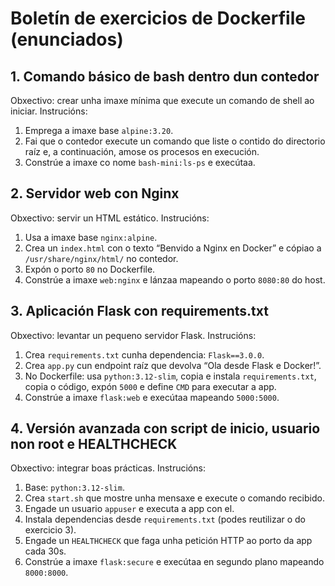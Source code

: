 # Boletín de exercicios de Dockerfile (enunciados)

## 1. Comando básico de bash dentro dun contedor
Obxectivo: crear unha imaxe mínima que execute un comando de shell ao iniciar.
Instrucións:
1) Emprega a imaxe base `alpine:3.20`.
2) Fai que o contedor execute un comando que liste o contido do directorio raíz e, a continuación, amose os procesos en execución.
3) Constrúe a imaxe co nome `bash-mini:ls-ps` e execútaa.

## 2. Servidor web con Nginx
Obxectivo: servir un HTML estático.
Instrucións:
1) Usa a imaxe base `nginx:alpine`.
2) Crea un `index.html` con o texto “Benvido a Nginx en Docker” e cópiao a `/usr/share/nginx/html/` no contedor.
3) Expón o porto `80` no Dockerfile.
4) Constrúe a imaxe `web:nginx` e lánzaa mapeando o porto `8080:80` do host.

## 3. Aplicación Flask con requirements.txt
Obxectivo: levantar un pequeno servidor Flask.
Instrucións:
1) Crea `requirements.txt` cunha dependencia: `Flask==3.0.0`.
2) Crea `app.py` cun endpoint raíz que devolva “Ola desde Flask e Docker!”.
3) No Dockerfile: usa `python:3.12-slim`, copia e instala `requirements.txt`, copia o código, expón `5000` e define `CMD` para executar a app.
4) Constrúe a imaxe `flask:web` e execútaa mapeando `5000:5000`.

## 4. Versión avanzada con script de inicio, usuario non root e HEALTHCHECK
Obxectivo: integrar boas prácticas.
Instrucións:
1) Base: `python:3.12-slim`.
2) Crea `start.sh` que mostre unha mensaxe e execute o comando recibido.
3) Engade un usuario `appuser` e executa a app con el.
4) Instala dependencias desde `requirements.txt` (podes reutilizar o do exercicio 3).
5) Engade un `HEALTHCHECK` que faga unha petición HTTP ao porto da app cada 30s.
6) Constrúe a imaxe `flask:secure` e execútaa en segundo plano mapeando `8000:8000`.
